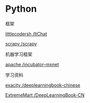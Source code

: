 # Python

框架

[littlecodersh /ItChat](#)

[scrapy /scrapy](https://github.com/scrapy/scrapy)

机器学习框架

[apache /incubator-mxnet](#)

学习资料

[exacity /deeplearningbook-chinese](#)

[ExtremeMart /DeepLearningBook-CN](#)

